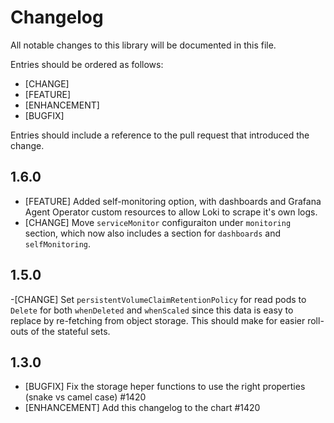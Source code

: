 # Changelog

All notable changes to this library will be documented in this file.

Entries should be ordered as follows:

- [CHANGE]
- [FEATURE]
- [ENHANCEMENT]
- [BUGFIX]

Entries should include a reference to the pull request that introduced the change.

## 1.6.0

- [FEATURE] Added self-monitoring option, with dashboards and Grafana Agent Operator custom resources to allow Loki to scrape it's own logs.
- [CHANGE] Move `serviceMonitor` configuraiton under `monitoring` section, which now also includes a section for `dashboards` and `selfMonitoring`.

## 1.5.0

-[CHANGE] Set `persistentVolumeClaimRetentionPolicy` for read pods to `Delete` for both `whenDeleted` and `whenScaled` since this data is easy to replace by re-fetching from object storage. This should make for easier roll-outs of the stateful sets.

## 1.3.0

- [BUGFIX] Fix the storage heper functions to use the right properties (snake vs camel case) #1420
- [ENHANCEMENT] Add this changelog to the chart #1420
